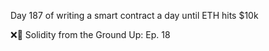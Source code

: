Day 187 of writing a smart contract a day until ETH hits $10k

❌🦜 Solidity from the Ground Up:  Ep. 18